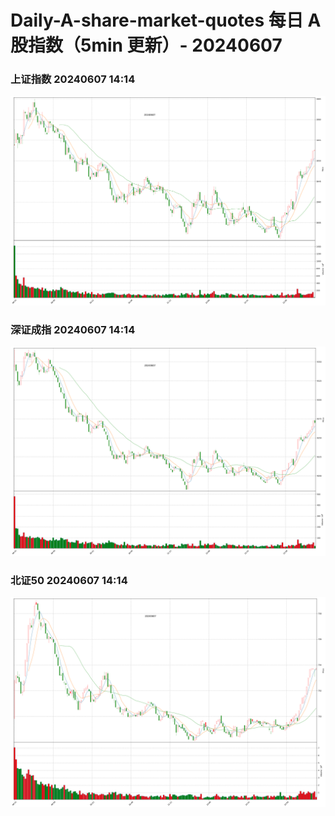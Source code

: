 
# Daily-A-share-market-quotes 每日 A 股指数（5min 更新）- 20240607

### 上证指数 20240607 14:14
![](./fig/2024/6/20240607-sh000001.png)

### 深证成指 20240607 14:14
![](./fig/2024/6/20240607-sz399001.png)

### 北证50 20240607 14:14
![](./fig/2024/6/20240607-bj899050.png)
